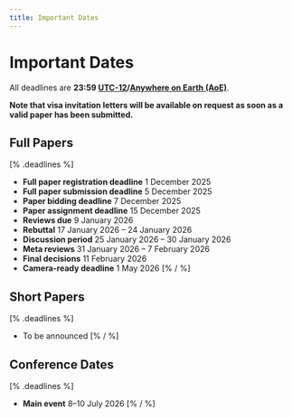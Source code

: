 ```yaml
---
title: Important Dates
---
```


# Important Dates

All deadlines are **23:59 [UTC-12](https://www.timeanddate.com/time/zones/aoe)/[Anywhere on Earth (AoE)](https://en.wikipedia.org/wiki/Anywhere_on_Earth)**.

**Note that visa invitation letters will be available on request as soon as a valid paper has been submitted.**

## Full Papers
[% .deadlines %]
* **Full paper registration deadline** 1 December 2025
* **Full paper submission deadline** 5 December 2025
* **Paper bidding deadline** 7 December 2025
* **Paper assignment deadline** 15 December 2025
* **Reviews due** 9 January 2026
* **Rebuttal** 17 January 2026 – 24 January 2026
* **Discussion period** 25 January 2026 – 30 January 2026
* **Meta reviews** 31 January 2026 – 7 February 2026
* **Final decisions** 11 February 2026
* **Camera-ready deadline** 1 May 2026
[% / %]

## Short Papers
[% .deadlines %]
<!-- * **Short paper submission deadline** 11 April 2025
* **Final decisions** 1 May 2025
* **Camera-ready deadline** 1 June 2025 -->
* To be announced
[% / %]

## Conference Dates
[% .deadlines %]
* **Main event** 8–10 July 2026
[% / %]
